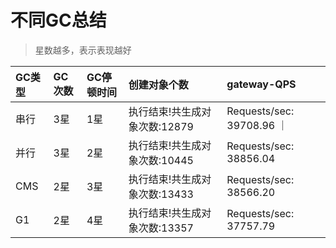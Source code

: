 # 不同GC总结

> 星数越多，表示表现越好

| GC类型 | GC次数 | GC停顿时间 | 创建对象个数 | gateway-QPS |
| :- | :- | :- | :- | :- | 
| 串行 | 3星 | 1星 | 执行结束!共生成对象次数:12879 | Requests/sec:  39708.96 ｜
| 并行 | 3星 | 2星 | 执行结束!共生成对象次数:10445 | Requests/sec:  38856.04 |
| CMS | 2星 | 3星 | 执行结束!共生成对象次数:13433 | Requests/sec:  38566.20 |
| G1 | 2星 | 4星 | 执行结束!共生成对象次数:13357 | Requests/sec:  37757.79 |
